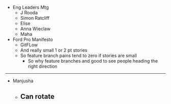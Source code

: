 - Eng Leaders Mtg
	- J Rooda
	- Simon Ratcliff
	- Elise
	- Anna Wieclaw
	- Maha
- Ford Pro Manifesto
	- GitFLow
	- And really small 1 or 2 pt stories
	- So feature branch pains tend to zero if stories are small
		- So why feature branches and good to see people heading the right direction
- ---
- Manjusha
	- Can rotate
		-